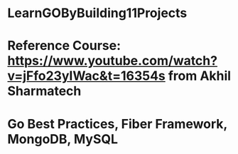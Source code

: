 # LearnGOByBuilding11Projects

# Reference Course: https://www.youtube.com/watch?v=jFfo23yIWac&t=16354s from Akhil Sharmatech  

# Go Best Practices, Fiber Framework, MongoDB, MySQL
